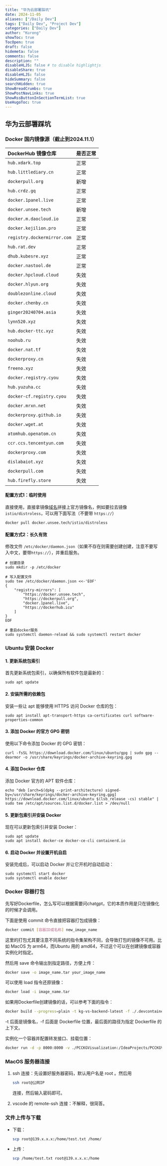 ```yaml
---
title: "华为云部署踩坑"
date: 2024-11-05
aliases: ["/Daily Dev"]
tags: ["Daily Dev", "Project Dev"]
categories: ["Daily Dev"]
author: "Kurong"
showToc: true
TocOpen: true
draft: false
hidemeta: false
comments: false
description: ""
disableHLJS: false # to disable highlightjs
disableShare: true
disableHLJS: false
hideSummary: false
searchHidden: true
ShowBreadCrumbs: true
ShowPostNavLinks: true
ShowRssButtonInSectionTermList: true
UseHugoToc: true
---
```


## 华为云部署踩坑

### Docker 国内镜像源（截止到2024.11.1）

| DockerHub 镜像仓库          | 是否正常 |
| :-------------------------- | :------- |
| `hub.xdark.top`             | 正常     |
| `hub.littlediary.cn`        | 正常     |
| `dockerpull.org`            | 新增     |
| `hub.crdz.gq`               | 正常     |
| `docker.1panel.live`        | 正常     |
| `docker.unsee.tech`         | 新增     |
| `docker.m.daocloud.io`      | 正常     |
| `docker.kejilion.pro`       | 正常     |
| `registry.dockermirror.com` | 正常     |
| `hub.rat.dev`               | 正常     |
| `dhub.kubesre.xyz`          | 正常     |
| `docker.nastool.de`         | 正常     |
| `docker.hpcloud.cloud`      | 失效     |
| `docker.hlyun.org`          | 失效     |
| `doublezonline.cloud`       | 失效     |
| `docker.chenby.cn`          | 失效     |
| `ginger20240704.asia`       | 失效     |
| `lynn520.xyz`               | 失效     |
| `hub.docker-ttc.xyz`        | 失效     |
| `noohub.ru`                 | 失效     |
| `docker.nat.tf`             | 失效     |
| `dockerproxy.cn`            | 失效     |
| `freeno.xyz`                | 失效     |
| `docker.registry.cyou`      | 失效     |
| `hub.yuzuha.cc`             | 失效     |
| `docker-cf.registry.cyou`   | 失效     |
| `docker.mrxn.net`           | 失效     |
| `dockerproxy.github.io`     | 失效     |
| `docker.wget.at`            | 失效     |
| `atomhub.openatom.cn`       | 失效     |
| `ccr.ccs.tencentyun.com`    | 失效     |
| `dockerproxy.com`           | 失效     |
| `dislabaiot.xyz`            | 失效     |
| `dockerpull.com`            | 失效     |
| `hub.firefly.store`         | 失效     |

#### 配置方式1：临时使用

直接使用，直接拿镜像[域名](https://cloud.tencent.com/act/pro/domain-sales?from_column=20065&from=20065)拼接上官方镜像名，例如要拉去镜像`istio/distroless`，可以用下面写法（不要带 `https://`）

```shell
docker pull docker.unsee.tech/istio/distroless
```

#### 配置方式2：长久有效

修改文件 `/etc/docker/daemon.json`（如果不存在则需要创建创建，注意不要写入中文，要带`https://`），并重启服务。

```shell
# 创建目录
sudo mkdir -p /etc/docker

# 写入配置文件
sudo tee /etc/docker/daemon.json <<-'EOF'
{
    "registry-mirrors": [
    	"https://docker.unsee.tech",
        "https://dockerpull.org",
        "docker.1panel.live",
        "https://dockerhub.icu"
    ]
}
EOF

# 重启docker服务
sudo systemctl daemon-reload && sudo systemctl restart docker
```



### Ubuntu 安装 Docker

#### 1. 更新系统包索引

首先更新系统包索引，以确保所有软件包是最新的：

```
sudo apt update
```

#### 2. 安装所需的依赖包

安装一些让 apt 能够使用 HTTPS 访问 Docker 仓库的包：

```
sudo apt install apt-transport-https ca-certificates curl software-properties-common
```

#### 3. 添加 Docker 的官方 GPG 密钥

使用以下命令添加 Docker 的 GPG 密钥：

```
curl -fsSL https://download.docker.com/linux/ubuntu/gpg | sudo gpg --dearmor -o /usr/share/keyrings/docker-archive-keyring.gpg
```

#### 4. 添加 Docker 仓库

添加 Docker 官方的 APT 软件仓库：

```
echo "deb [arch=$(dpkg --print-architecture) signed-by=/usr/share/keyrings/docker-archive-keyring.gpg] https://download.docker.com/linux/ubuntu $(lsb_release -cs) stable" | sudo tee /etc/apt/sources.list.d/docker.list > /dev/null
```

#### 5. 更新包索引并安装 Docker

现在可以更新包索引并安装 Docker：

```
sudo apt update
sudo apt install docker-ce docker-ce-cli containerd.io
```

#### 6. 启动 Docker 并设置开机自启

安装完成后，可以启动 Docker 并让它开机时自动启动：

```
sudo systemctl start docker
sudo systemctl enable docker
```



### Docker 容器打包

先写好Dockerfile，怎么写可以根据需要问chatgpt，它的本质作用是只在镜像化的时候才会调用。

下面是使用 commit 命令直接把容器打包成镜像：

```bash
docker commit [容器ID或名称] new_image_name
```

这里的打包尤其要注意不同系统的指令集架构不同，会导致打包的镜像不可用。比如 MacOS 为 arm64，而Ubuntu 用的 amd64，不过这个可以在创建镜像或容器实例化时指定。

然后用 save 命令输出到指定路径，方便上传：

```bash
docker save -o image_name.tar your_image_name
```

可以使用 load 指令还原镜像：

```bash
docker load -i image_name.tar
```

如果用Dockerfile创建镜像的话，可以参考下面的指令：

```bash
docker build --progress=plain -t kg-vs-backend-latest -f ./.devcontainer/Dockerfile /usr/Project/PCCKGVisualization
```

-t 后面是镜像名，-f 后面是 Dockerfile 位置，最后面的路径为指定 Dockerfile 的上下文。

实例化一个容器并配置转发接口、挂载位置：

```bash
docker run -d -p 8000:8000 -v ./PCCKGVisualization:/IdeaProjects/PCCKGVisualization kg-vs-backend
```





### MacOS 服务器连接

1. ssh 连接：先设置好服务器密码，默认用户名是 root 。然后用

   ```bash
   ssh root@公网IP
   ```

   连接，然后输入密码即可。

2. vscode 的 remote-ssh 连接：不解释，很简答。



### 文件上传与下载

- 下载：

  ```bash
  scp root@139.x.x.x:/home/test.txt /home/
  ```

  

- 上传：

  ```bash
  scp /home/test.txt root@139.x.x.x:/home
  ```

  